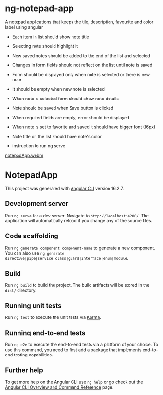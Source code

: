 # ng-notepad-app
A notepad applications that keeps the tile, description, favourite and color label using angular

- Each item in list should show note title
- Selecting note should highlight it 
- New saved notes should be added to the end of the list and selected 
- Changes in form fields should not reflect on the list until note is saved 
- Form should be displayed only when note is selected or there is new note 
- It should be empty when new note is selected 
- When note is selected form should show note details
- Note should be saved when Save button is clicked 
- When required fields are empty, error should be displayed
- When note is set to favorite and saved it should have bigger font (16px) 
- Note title on the list should have note's color

- instruction to run
  ng serve

 [notepadApp.webm](https://github.com/zac-dodol/notepad-app/assets/46713066/a6961da4-f4fb-4fe2-bd8f-d9ae3eac6bbe)

# NotepadApp

This project was generated with [Angular CLI](https://github.com/angular/angular-cli) version 16.2.7.

## Development server

Run `ng serve` for a dev server. Navigate to `http://localhost:4200/`. The application will automatically reload if you change any of the source files.

## Code scaffolding

Run `ng generate component component-name` to generate a new component. You can also use `ng generate directive|pipe|service|class|guard|interface|enum|module`.

## Build

Run `ng build` to build the project. The build artifacts will be stored in the `dist/` directory.

## Running unit tests

Run `ng test` to execute the unit tests via [Karma](https://karma-runner.github.io).

## Running end-to-end tests

Run `ng e2e` to execute the end-to-end tests via a platform of your choice. To use this command, you need to first add a package that implements end-to-end testing capabilities.

## Further help

To get more help on the Angular CLI use `ng help` or go check out the [Angular CLI Overview and Command Reference](https://angular.io/cli) page.
